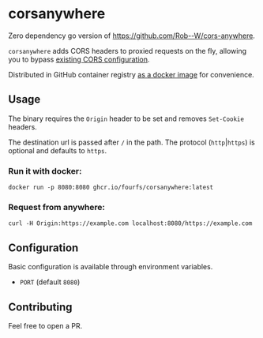 # corsanywhere

Zero dependency go version of https://github.com/Rob--W/cors-anywhere.

`corsanywhere` adds CORS headers to proxied requests on the fly, allowing you to bypass [existing CORS configuration](https://developer.mozilla.org/en-US/docs/Web/Security/Practical_implementation_guides/CORS).

Distributed in GitHub container registry [as a docker image](https://github.com/fourfs/corsanywhere/pkgs/container/corsanywhere) for convenience.

## Usage

The binary requires the `Origin` header to be set and removes `Set-Cookie` headers.

The destination url is passed after `/` in the path. The protocol (`http`|`https`) is optional and defaults to `https`.

### Run it with docker:

```shell
docker run -p 8080:8080 ghcr.io/fourfs/corsanywhere:latest
```

### Request from anywhere:

```shell
curl -H Origin:https://example.com localhost:8080/https://example.com
```

## Configuration

Basic configuration is available through environment variables.

- `PORT` (default `8080`)

## Contributing

Feel free to open a PR.
